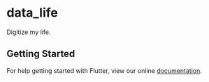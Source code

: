 # data_life

Digitize my life.

## Getting Started

For help getting started with Flutter, view our online
[documentation](https://flutter.io/).
